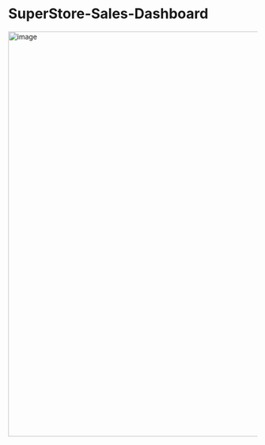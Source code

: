# SuperStore-Sales-Dashboard

<img width="1377" height="820" alt="image" src="https://github.com/user-attachments/assets/1747d784-4455-4469-bbe9-031b3761f543" />

